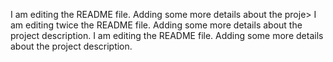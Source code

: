 I am editing the README file. Adding some more details about the proje>
I am editing twice the README file. Adding some more details about the project description.
I am editing the README file. Adding some more details about the project description.
